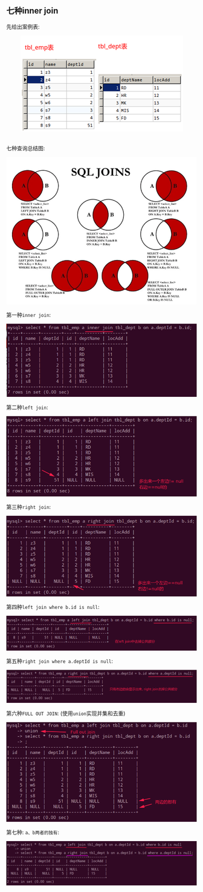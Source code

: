 ## 七种inner join

先给出案例表:

<div align="center"><img src="images/1_1.png"></div><br>

七种查询总结图:

![1_2.png](images/1_2.png)

第一种`inner join`:

![1_4.png](images/1_4.png)

第二种`left join`:

![1_5.png](images/1_5.png)

第三种`right join`:

![1_6.png](images/1_6.png)

第四种`left join where b.id is null`:

![1_7.png](images/1_7.png)

第五种`right join where a.deptId is null`:

![1_8.png](images/1_8.png)

第六种`FULL OUT JOIN`:  (使用`union`实现并集和去重)

![1_9.png](images/1_9.png)

第七种: `a、b两者的独有`:

![1_10.png](images/1_10.png)